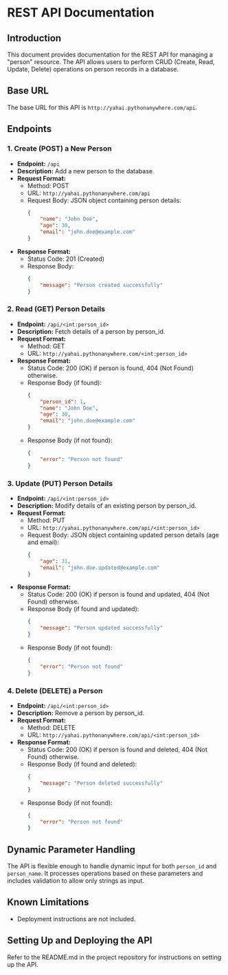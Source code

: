 # REST API Documentation

## Introduction

This document provides documentation for the REST API for managing a "person" resource. The API allows users to perform CRUD (Create, Read, Update, Delete) operations on person records in a database.

## Base URL

The base URL for this API is `http://yahai.pythonanywhere.com/api`.

## Endpoints

### 1. Create (POST) a New Person

- **Endpoint:** `/api`
- **Description:** Add a new person to the database.
- **Request Format:**
  - Method: POST
  - URL: `http://yahai.pythonanywhere.com/api`
  - Request Body: JSON object containing person details:
    ```json
    {
        "name": "John Doe",
        "age": 30,
        "email": "john.doe@example.com"
    }
    ```
- **Response Format:**
  - Status Code: 201 (Created)
  - Response Body:
    ```json
    {
        "message": "Person created successfully"
    }
    ```

### 2. Read (GET) Person Details

- **Endpoint:** `/api/<int:person_id>`
- **Description:** Fetch details of a person by person_id.
- **Request Format:**
  - Method: GET
  - URL: `http://yahai.pythonanywhere.com/<int:person_id>`
- **Response Format:**
  - Status Code: 200 (OK) if person is found, 404 (Not Found) otherwise.
  - Response Body (if found):
    ```json
    {
        "person_id": 1,
        "name": "John Doe",
        "age": 30,
        "email": "john.doe@example.com"
    }
    ```
  - Response Body (if not found):
    ```json
    {
        "error": "Person not found"
    }
    ```

### 3. Update (PUT) Person Details

- **Endpoint:** `/api/<int:person_id>`
- **Description:** Modify details of an existing person by person_id.
- **Request Format:**
  - Method: PUT
  - URL: `http://yahai.pythonanywhere.com/api/<int:person_id>`
  - Request Body: JSON object containing updated person details (age and email):
    ```json
    {
        "age": 31,
        "email": "john.doe.updated@example.com"
    }
    ```
- **Response Format:**
  - Status Code: 200 (OK) if person is found and updated, 404 (Not Found) otherwise.
  - Response Body (if found and updated):
    ```json
    {
        "message": "Person updated successfully"
    }
    ```
  - Response Body (if not found):
    ```json
    {
        "error": "Person not found"
    }
    ```

### 4. Delete (DELETE) a Person

- **Endpoint:** `/api/<int:person_id>`
- **Description:** Remove a person by person_id.
- **Request Format:**
  - Method: DELETE
  - URL: `http://yahai.pythonanywhere.com/api/<int:person_id>`
- **Response Format:**
  - Status Code: 200 (OK) if person is found and deleted, 404 (Not Found) otherwise.
  - Response Body (if found and deleted):
    ```json
    {
        "message": "Person deleted successfully"
    }
    ```
  - Response Body (if not found):
    ```json
    {
        "error": "Person not found"
    }
    ```

## Dynamic Parameter Handling

The API is flexible enough to handle dynamic input for both `person_id` and `person_name`. It processes operations based on these parameters and includes validation to allow only strings as input.

## Known Limitations

- Deployment instructions are not included.

## Setting Up and Deploying the API

Refer to the README.md in the project repository for instructions on setting up the API.

